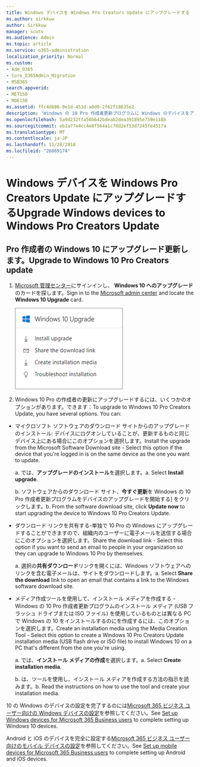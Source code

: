 ```yaml
---
title: Windows デバイスを Windows Pro Creators Update にアップグレードする
ms.author: sirkkuw
author: Sirkkuw
manager: scotv
ms.audience: Admin
ms.topic: article
ms.service: o365-administration
localization_priority: Normal
ms.custom:
- Adm_O365
- Core_O365Admin_Migration
- MSB365
search.appverid:
- MET150
- MOE150
ms.assetid: ffc4d886-9e1d-453d-a0d0-2f62f18635e2
description: 'Windows の 10 Pro 作成者更新プログラムに Windows のデバイスをアップグレードする方法について説明します。 '
ms.openlocfilehash: 5a9d232ffa50b642bdeab2dea391895e759e118b
ms.sourcegitcommit: eb1a77e4cc4e8f564a1c78d2ef53d7245fe4517a
ms.translationtype: MT
ms.contentlocale: ja-JP
ms.lasthandoff: 11/28/2018
ms.locfileid: "26869174"
---
```

# <a name="upgrade-windows-devices-to-windows-pro-creators-update"></a><span data-ttu-id="f8d47-103">Windows デバイスを Windows Pro Creators Update にアップグレードする</span><span class="sxs-lookup"><span data-stu-id="f8d47-103">Upgrade Windows devices to Windows Pro Creators Update</span></span>

## <a name="upgrade-to-windows-10-pro-creators-update"></a><span data-ttu-id="f8d47-104">Pro 作成者の Windows 10 にアップグレード更新します。</span><span class="sxs-lookup"><span data-stu-id="f8d47-104">Upgrade to Windows 10 Pro Creators update</span></span>

1. <span data-ttu-id="f8d47-105">[Microsoft 管理センター](https://portal.office.com/adminportal/home)にサインインし、 **Windows 10 へのアップグレード**のカードを探します。</span><span class="sxs-lookup"><span data-stu-id="f8d47-105">Sign in to the [Microsoft admin center](https://portal.office.com/adminportal/home) and locate the **Windows 10 Upgrade** card.</span></span> 
    
    ![管理センターでカードを Windows 10 にアップグレードします。](media/066f47bf-7b88-4fea-8fd0-82798ea66716.png)
  
2. <span data-ttu-id="f8d47-p101">Windows 10 Pro の作成者の更新にアップグレードするには、いくつかのオプションがあります。できます：</span><span class="sxs-lookup"><span data-stu-id="f8d47-p101">To upgrade to Windows 10 Pro Creators Update, you have several options. You can:</span></span>
    
- <span data-ttu-id="f8d47-109">マイクロソフト ソフトウェアのダウンロード サイトからのアップグレードのインストール: デバイスにログオンしていることが、更新するものと同じデバイス上にある場合にこのオプションを選択します。</span><span class="sxs-lookup"><span data-stu-id="f8d47-109">Install the upgrade from the Microsoft Software Download site - Select this option if the device that you're logged in is on the same device as the one you want to update.</span></span>
    
  <span data-ttu-id="f8d47-p102">a. では、**アップグレードのインストール**を選択します。</span><span class="sxs-lookup"><span data-stu-id="f8d47-p102">a. Select **Install upgrade**.</span></span>
    
  <span data-ttu-id="f8d47-p103">b. ソフトウェアからのダウンロード サイト、**今すぐ更新**を Windows の 10 Pro 作成者更新プログラムをデバイスのアップグレードを開始する] をクリックします。</span><span class="sxs-lookup"><span data-stu-id="f8d47-p103">b. From the software download site, click **Update now** to start upgrading the device to Windows 10 Pro Creators Update.</span></span> 
    
- <span data-ttu-id="f8d47-114">ダウンロード リンクを共有する-単独で 10 Pro の Windows にアップグレードすることができますので、組織内のユーザーに電子メールを送信する場合にこのオプションを選択します。</span><span class="sxs-lookup"><span data-stu-id="f8d47-114">Share the download link - Select this option if you want to send an email to people in your organization so they can upgrade to Windows 10 Pro by themselves.</span></span>
 
   <span data-ttu-id="f8d47-p104">a. 選択の**共有ダウンロード**リンクを開くには、Windows ソフトウェアへのリンクを含む電子メールは、サイトをダウンロードします。</span><span class="sxs-lookup"><span data-stu-id="f8d47-p104">a. Select **Share the download** link to open an email that contains a link to the Windows software download site.</span></span> 
    
 - <span data-ttu-id="f8d47-117">メディア作成ツールを使用して、インストール メディアを作成する - Windows の 10 Pro 作成者更新プログラムのインストール メディア (USB フラッシュ ドライブまたは ISO ファイル) を使用しているものとは異なる PC で Windows の 10 をインストールするのにを作成するには、このオプションを選択します。</span><span class="sxs-lookup"><span data-stu-id="f8d47-117">Create an installation media using the Media Creation Tool - Select this option to create a Windows 10 Pro Creators Update installation media (USB flash drive or ISO file) to install Windows 10 on a PC that's different from the one you're using.</span></span>
    
    <span data-ttu-id="f8d47-p105">a. では、**インストール メディアの作成**を選択します。</span><span class="sxs-lookup"><span data-stu-id="f8d47-p105">a. Select **Create installation media**.</span></span>
    
    <span data-ttu-id="f8d47-p106">b. は、ツールを使用し、インストール メディアを作成する方法の指示を読みます。</span><span class="sxs-lookup"><span data-stu-id="f8d47-p106">b. Read the instructions on how to use the tool and create your installation media.</span></span> 
    
<span data-ttu-id="f8d47-122">10 の Windows のデバイスの設定を完了するのには[Microsoft 365 ビジネス ユーザー向けの Windows デバイスの設定](set-up-windows-devices.md)を参照してください。</span><span class="sxs-lookup"><span data-stu-id="f8d47-122">See [Set up Windows devices for Microsoft 365 Business users](set-up-windows-devices.md) to complete setting up Windows 10 devices.</span></span> 
  
<span data-ttu-id="f8d47-123">Android と iOS のデバイスを完全に設定する[Microsoft 365 ビジネス ユーザー向けのモバイル デバイスの設定](set-up-mobile-devices.md)を参照してください。</span><span class="sxs-lookup"><span data-stu-id="f8d47-123">See [Set up mobile devices for Microsoft 365 Business users](set-up-mobile-devices.md) to complete setting up Android and iOS devices.</span></span> 
  
